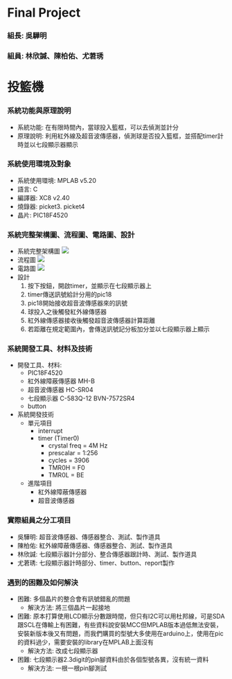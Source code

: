 # Final Project
### 組長: 吳驊明
### 組員: 林欣諴、陳柏佑、尤莙琇

# 投籃機
### 系統功能與原理說明
- 系統功能: 在有限時間內，當球投入籃框，可以去偵測並計分
- 原理說明: 利用紅外線及超音波傳感器，偵測球是否投入籃框，並搭配timer計時並以七段顯示器顯示
### 系統使用環境及對象
- 系統使用環境: MPLAB v5.20
- 語言: C
- 編譯器: XC8 v2.40
- 燒錄器: picket3. picket4
- 晶片: PIC18F4520
### 系統完整架構圖、流程圖、電路圖、設計
- 系統完整架構圖
![](https://i.imgur.com/GUKKmoa.png)
- 流程圖
![](https://i.imgur.com/E6PdPs0.png)
- 電路圖
![](https://i.imgur.com/RLidven.png)
- 設計
    1. 按下按鈕，開啟timer，並顯示在七段顯示器上
    2. timer傳送訊號給計分用的pic18
    3. pic18開始接收超音波傳感器來的訊號
    4. 球投入之後觸發紅外線傳感器
    5. 紅外線傳感器接收後觸發超音波傳感器計算距離
    6. 若距離在規定範圍內，會傳送訊號記分板加分並以七段顯示器上顯示
### 系統開發工具、材料及技術
- 開發工具、材料: 
    - PIC18F4520
    - 紅外線障蔽傳感器 MH-B
    - 超音波傳感器 HC-SR04
    - 七段顯示器 C-583Q-12 BVN-7572SR4
    - button 
- 系統開發技術
    - 單元項目
        - interrupt
        - timer (Timer0)
            - crystal freq = 4M Hz
            - prescalar = 1:256
            - cycles = 3906
            - TMR0H = F0
            - TMR0L = BE
    - 進階項目 
        - 紅外線障蔽傳感器
        - 超音波傳感器
<!-- ### 周邊接口或Library 及API使用說明 -->
### 實際組員之分工項目
- 吳驊明: 超音波傳感器、傳感器整合、測試、製作道具
- 陳柏佑: 紅外線障蔽傳感器、傳感器整合、測試、製作道具
- 林欣諴: 七段顯示器計分部分、整合傳感器跟計時、測試、製作道具
- 尤莙琇: 七段顯示器計時部分、timer、button、report製作
### 遇到的困難及如何解決
- 困難: 多個晶片的整合會有訊號錯亂的問題
    - 解決方法: 將三個晶片一起接地
- 困難: 原本打算使用LCD顯示分數跟時間，但只有I2C可以用杜邦線，可是SDA跟SCL在傳輸上有困難，有些資料說安裝MCC但MPLAB版本過低無法安裝，安裝新版本後又有問題，而我們購買的型號大多使用在arduino上，使用在pic的資料過少，需要安裝的library在MPLAB上面沒有
    - 解決方法: 改成七段顯示器
- 困難: 七段顯示器2.3digit的pin腳資料由於各個型號各異，沒有統一資料
    - 解決方法: 一根一根pin腳測試